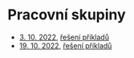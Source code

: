 # Pracovní skupiny

* [3. 10. 2022](2022-10-03.md), [řešení příkladů](2022-10-03_reseni.md)
* [19. 10. 2022](2022-10-19.md), [řešení příkladů](2022-10-19_reseni.md)
